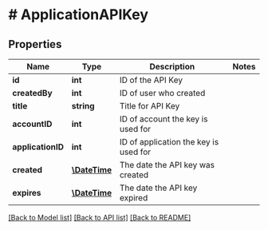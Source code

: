 # # ApplicationAPIKey

## Properties

Name | Type | Description | Notes
------------ | ------------- | ------------- | -------------
**id** | **int** | ID of the API Key | 
**createdBy** | **int** | ID of user who created | 
**title** | **string** | Title for API Key | 
**accountID** | **int** | ID of account the key is used for | 
**applicationID** | **int** | ID of application the key is used for | 
**created** | [**\DateTime**](\DateTime.md) | The date the API key was created | 
**expires** | [**\DateTime**](\DateTime.md) | The date the API key expired | 

[[Back to Model list]](../../README.md#documentation-for-models) [[Back to API list]](../../README.md#documentation-for-api-endpoints) [[Back to README]](../../README.md)


